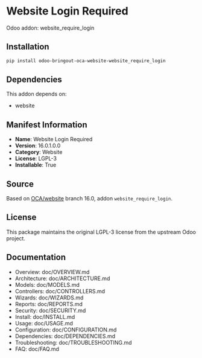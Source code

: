 # Website Login Required

Odoo addon: website_require_login

## Installation

```bash
pip install odoo-bringout-oca-website-website_require_login
```

## Dependencies

This addon depends on:
- website

## Manifest Information

- **Name**: Website Login Required
- **Version**: 16.0.1.0.0
- **Category**: Website
- **License**: LGPL-3
- **Installable**: True

## Source

Based on [OCA/website](https://github.com/OCA/website) branch 16.0, addon `website_require_login`.

## License

This package maintains the original LGPL-3 license from the upstream Odoo project.

## Documentation

- Overview: doc/OVERVIEW.md
- Architecture: doc/ARCHITECTURE.md
- Models: doc/MODELS.md
- Controllers: doc/CONTROLLERS.md
- Wizards: doc/WIZARDS.md
- Reports: doc/REPORTS.md
- Security: doc/SECURITY.md
- Install: doc/INSTALL.md
- Usage: doc/USAGE.md
- Configuration: doc/CONFIGURATION.md
- Dependencies: doc/DEPENDENCIES.md
- Troubleshooting: doc/TROUBLESHOOTING.md
- FAQ: doc/FAQ.md
